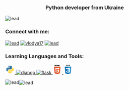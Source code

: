 <h3 align="center">Python developer from Ukraine</h3>
<p align="left"> <img src="https://komarev.com/ghpvc/?username=LeadShadow&label=Profile%20views&color=0e75b6&style=plastic" alt="lead" /> </p>

<h3 align="left">Connect with me:</h3>
<p align="left">
<a href="https://github.com/LeadShadow" target="_blank"><img align="center" src="https://github.com/fluidicon.png" alt="lead" height="30" width="30" /></a>
<a href="https://twitter.com/sashasamus12345" target="_blank"><img align="center" src="https://raw.githubusercontent.com/rahuldkjain/github-profile-readme-generator/master/src/images/icons/Social/twitter.svg" alt="vlodya17" height="30" width="40" /></a>
<a href="https://www.linkedin.com/in/oleksandr-samus-b7a1b8236/" target="_blank"><img align="center" src="https://raw.githubusercontent.com/rahuldkjain/github-profile-readme-generator/master/src/images/icons/Social/linked-in-alt.svg" alt="lead" height="30" width="40" /></a>
</p>

<h3 align="left">Learning Languages and Tools:</h3>
<p align="left"> 
<a href="https://www.python.org" target="_blank" rel="noreferrer"> <img src="https://raw.githubusercontent.com/devicons/devicon/master/icons/python/python-original.svg" alt="python" width="30" height="30"/> </a> 
<a href="https://www.djangoproject.com" target="_blank" rel="noreferrer"> <img src="https://upload.wikimedia.org/wikipedia/commons/7/75/Django_logo.svg" alt="django" width="90" height="30"/> </a> 
<a href="https://flask.palletsprojects.com/en/2.2.x/" target="_blank" rel="noreferrer"> <img src="https://i0.wp.com/www.jumpingrivers.com/blog/python-api-deployment-rstudio-flask/flask.png?w=400&ssl=1" alt="flask" width="50" height="30"/> </a> 
<a href="https://www.w3.org/html/" target="_blank" rel="noreferrer"> <img src="https://raw.githubusercontent.com/devicons/devicon/master/icons/html5/html5-original-wordmark.svg" alt="html5" width="30" height="30"/> </a> 
<a href="https://www.w3schools.com/css/" target="_blank" rel="noreferrer"> <img src="https://raw.githubusercontent.com/devicons/devicon/master/icons/css3/css3-original-wordmark.svg" alt="css3" width="30" height="30"/> </a> 
</p>

<p><img align="left" src="https://github-readme-stats.vercel.app/api/top-langs?username=LeadShadow&show_icons=true&theme=dracula&locale=en&layout=compact" alt="lead" height="160" /></p>
<p><img align="center" src="https://github-readme-stats.vercel.app/api?username=LeadShadow&show_icons=true&theme=dracula&locale=en&hide_border=true" alt="lead" height="160"/></p>

